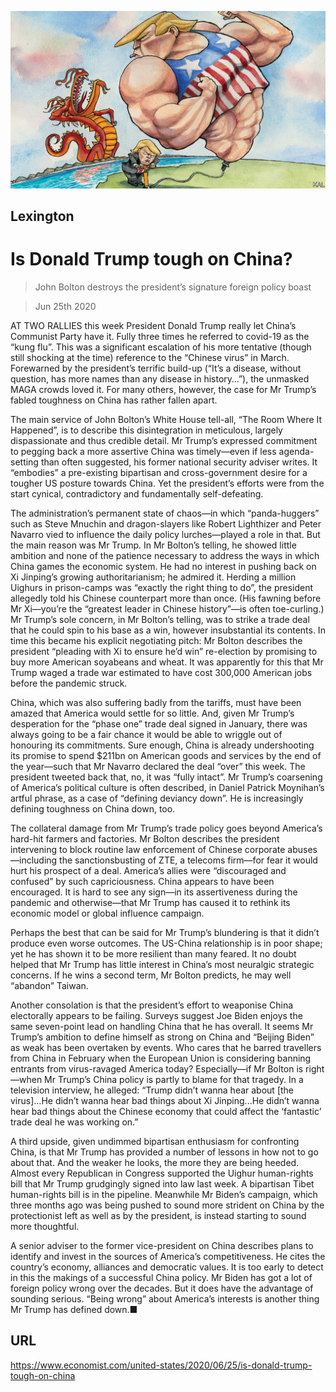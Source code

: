 ![](./images/20200627_USD000_0.jpg)

## Lexington

# Is Donald Trump tough on China?

> John Bolton destroys the president’s signature foreign policy boast

> Jun 25th 2020

AT TWO RALLIES this week President Donald Trump really let China’s Communist Party have it. Fully three times he referred to covid-19 as the “kung flu”. This was a significant escalation of his more tentative (though still shocking at the time) reference to the “Chinese virus” in March. Forewarned by the president’s terrific build-up (“It’s a disease, without question, has more names than any disease in history…”), the unmasked MAGA crowds loved it. For many others, however, the case for Mr Trump’s fabled toughness on China has rather fallen apart.

The main service of John Bolton’s White House tell-all, “The Room Where It Happened”, is to describe this disintegration in meticulous, largely dispassionate and thus credible detail. Mr Trump’s expressed commitment to pegging back a more assertive China was timely—even if less agenda-setting than often suggested, his former national security adviser writes. It “embodies” a pre-existing bipartisan and cross-government desire for a tougher US posture towards China. Yet the president’s efforts were from the start cynical, contradictory and fundamentally self-defeating.

The administration’s permanent state of chaos—in which “panda-huggers” such as Steve Mnuchin and dragon-slayers like Robert Lighthizer and Peter Navarro vied to influence the daily policy lurches—played a role in that. But the main reason was Mr Trump. In Mr Bolton’s telling, he showed little ambition and none of the patience necessary to address the ways in which China games the economic system. He had no interest in pushing back on Xi Jinping’s growing authoritarianism; he admired it. Herding a million Uighurs in prison-camps was “exactly the right thing to do”, the president allegedly told his Chinese counterpart more than once. (His fawning before Mr Xi—you’re the “greatest leader in Chinese history”—is often toe-curling.) Mr Trump’s sole concern, in Mr Bolton’s telling, was to strike a trade deal that he could spin to his base as a win, however insubstantial its contents. In time this became his explicit negotiating pitch: Mr Bolton describes the president “pleading with Xi to ensure he’d win” re-election by promising to buy more American soyabeans and wheat. It was apparently for this that Mr Trump waged a trade war estimated to have cost 300,000 American jobs before the pandemic struck.

China, which was also suffering badly from the tariffs, must have been amazed that America would settle for so little. And, given Mr Trump’s desperation for the “phase one” trade deal signed in January, there was always going to be a fair chance it would be able to wriggle out of honouring its commitments. Sure enough, China is already undershooting its promise to spend $211bn on American goods and services by the end of the year—such that Mr Navarro declared the deal “over” this week. The president tweeted back that, no, it was “fully intact”. Mr Trump’s coarsening of America’s political culture is often described, in Daniel Patrick Moynihan’s artful phrase, as a case of “defining deviancy down”. He is increasingly defining toughness on China down, too.

The collateral damage from Mr Trump’s trade policy goes beyond America’s hard-hit farmers and factories. Mr Bolton describes the president intervening to block routine law enforcement of Chinese corporate abuses—including the sanctionsbusting of ZTE, a telecoms firm—for fear it would hurt his prospect of a deal. America’s allies were “discouraged and confused” by such capriciousness. China appears to have been encouraged. It is hard to see any sign—in its assertiveness during the pandemic and otherwise—that Mr Trump has caused it to rethink its economic model or global influence campaign.

Perhaps the best that can be said for Mr Trump’s blundering is that it didn’t produce even worse outcomes. The US-China relationship is in poor shape; yet he has shown it to be more resilient than many feared. It no doubt helped that Mr Trump has little interest in China’s most neuralgic strategic concerns. If he wins a second term, Mr Bolton predicts, he may well “abandon” Taiwan.

Another consolation is that the president’s effort to weaponise China electorally appears to be failing. Surveys suggest Joe Biden enjoys the same seven-point lead on handling China that he has overall. It seems Mr Trump’s ambition to define himself as strong on China and “Beijing Biden” as weak has been overtaken by events. Who cares that he barred travellers from China in February when the European Union is considering banning entrants from virus-ravaged America today? Especially—if Mr Bolton is right—when Mr Trump’s China policy is partly to blame for that tragedy. In a television interview, he alleged: “Trump didn’t wanna hear about [the virus]...He didn’t wanna hear bad things about Xi Jinping...He didn’t wanna hear bad things about the Chinese economy that could affect the ‘fantastic’ trade deal he was working on.”

A third upside, given undimmed bipartisan enthusiasm for confronting China, is that Mr Trump has provided a number of lessons in how not to go about that. And the weaker he looks, the more they are being heeded. Almost every Republican in Congress supported the Uighur human-rights bill that Mr Trump grudgingly signed into law last week. A bipartisan Tibet human-rights bill is in the pipeline. Meanwhile Mr Biden’s campaign, which three months ago was being pushed to sound more strident on China by the protectionist left as well as by the president, is instead starting to sound more thoughtful.

A senior adviser to the former vice-president on China describes plans to identify and invest in the sources of America’s competitiveness. He cites the country’s economy, alliances and democratic values. It is too early to detect in this the makings of a successful China policy. Mr Biden has got a lot of foreign policy wrong over the decades. But it does have the advantage of sounding serious. “Being wrong” about America’s interests is another thing Mr Trump has defined down.■

## URL

https://www.economist.com/united-states/2020/06/25/is-donald-trump-tough-on-china
